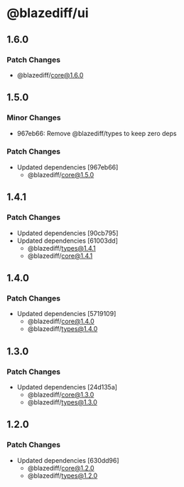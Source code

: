 # @blazediff/ui

## 1.6.0

### Patch Changes

- @blazediff/core@1.6.0

## 1.5.0

### Minor Changes

- 967eb66: Remove @blazediff/types to keep zero deps

### Patch Changes

- Updated dependencies [967eb66]
  - @blazediff/core@1.5.0

## 1.4.1

### Patch Changes

- Updated dependencies [90cb795]
- Updated dependencies [61003dd]
  - @blazediff/types@1.4.1
  - @blazediff/core@1.4.1

## 1.4.0

### Patch Changes

- Updated dependencies [5719109]
  - @blazediff/core@1.4.0
  - @blazediff/types@1.4.0

## 1.3.0

### Patch Changes

- Updated dependencies [24d135a]
  - @blazediff/core@1.3.0
  - @blazediff/types@1.3.0

## 1.2.0

### Patch Changes

- Updated dependencies [630dd96]
  - @blazediff/core@1.2.0
  - @blazediff/types@1.2.0
